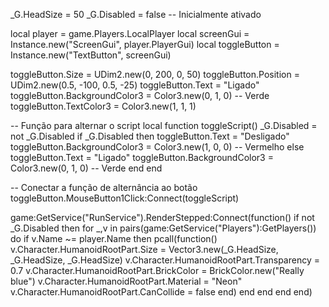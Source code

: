 _G.HeadSize = 50
_G.Disabled = false -- Inicialmente ativado

local player = game.Players.LocalPlayer
local screenGui = Instance.new("ScreenGui", player.PlayerGui)
local toggleButton = Instance.new("TextButton", screenGui)

toggleButton.Size = UDim2.new(0, 200, 0, 50)
toggleButton.Position = UDim2.new(0.5, -100, 0.5, -25)
toggleButton.Text = "Ligado"
toggleButton.BackgroundColor3 = Color3.new(0, 1, 0) -- Verde
toggleButton.TextColor3 = Color3.new(1, 1, 1)

-- Função para alternar o script
local function toggleScript()
    _G.Disabled = not _G.Disabled
    if _G.Disabled then
        toggleButton.Text = "Desligado"
        toggleButton.BackgroundColor3 = Color3.new(1, 0, 0) -- Vermelho
    else
        toggleButton.Text = "Ligado"
        toggleButton.BackgroundColor3 = Color3.new(0, 1, 0) -- Verde
    end
end

-- Conectar a função de alternância ao botão
toggleButton.MouseButton1Click:Connect(toggleScript)

game:GetService("RunService").RenderStepped:Connect(function()
    if not _G.Disabled then
        for _,v in pairs(game:GetService("Players"):GetPlayers()) do
            if v.Name ~= player.Name then
                pcall(function()
                    v.Character.HumanoidRootPart.Size = Vector3.new(_G.HeadSize, _G.HeadSize, _G.HeadSize)
                    v.Character.HumanoidRootPart.Transparency = 0.7
                    v.Character.HumanoidRootPart.BrickColor = BrickColor.new("Really blue")
                    v.Character.HumanoidRootPart.Material = "Neon"
                    v.Character.HumanoidRootPart.CanCollide = false
                end)
            end
        end
    end
end)
